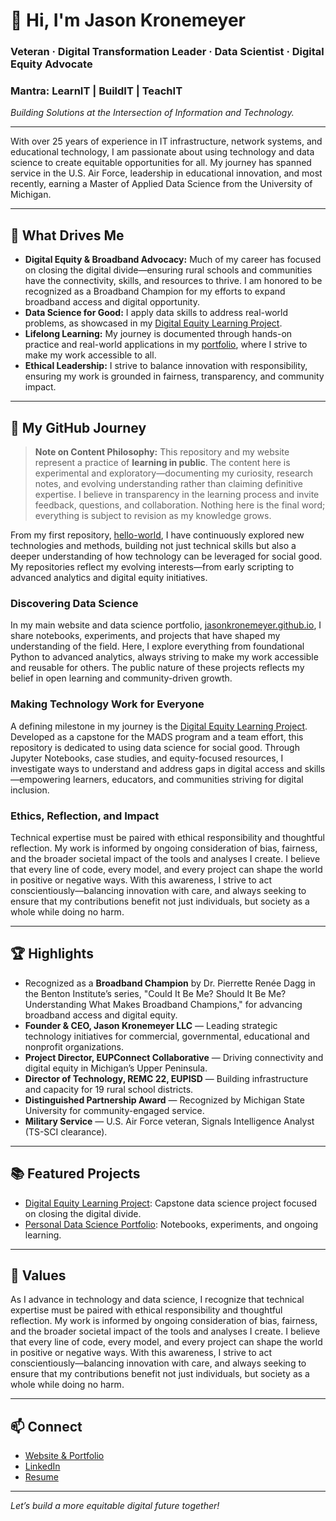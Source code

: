 # 👋 Hi, I'm Jason Kronemeyer

### **Veteran · Digital Transformation Leader · Data Scientist · Digital Equity Advocate**

### Mantra: **LearnIT | BuildIT | TeachIT**

_Building Solutions at the Intersection of Information and Technology._

---

With over 25 years of experience in IT infrastructure, network systems, and educational technology, I am passionate about using technology and data science to create equitable opportunities for all. My journey has spanned service in the U.S. Air Force, leadership in educational innovation, and most recently, earning a Master of Applied Data Science from the University of Michigan.

---

## 🚀 What Drives Me

- **Digital Equity & Broadband Advocacy:** Much of my career has focused on closing the digital divide—ensuring rural schools and communities have the connectivity, skills, and resources to thrive. I am honored to be recognized as a Broadband Champion for my efforts to expand broadband access and digital opportunity.
- **Data Science for Good:** I apply data skills to address real-world problems, as showcased in my [Digital Equity Learning Project](https://github.com/jasonkronemeyer/DigitalEquityLearning.github.io).
- **Lifelong Learning:** My journey is documented through hands-on practice and real-world applications in my [portfolio](https://github.com/jasonkronemeyer/jasonkronemeyer.github.io), where I strive to make my work accessible to all.
- **Ethical Leadership:** I strive to balance innovation with responsibility, ensuring my work is grounded in fairness, transparency, and community impact.

---

## 📘 My GitHub Journey

> **Note on Content Philosophy:** This repository and my website represent a practice of **learning in public**. The content here is experimental and exploratory—documenting my curiosity, research notes, and evolving understanding rather than claiming definitive expertise. I believe in transparency in the learning process and invite feedback, questions, and collaboration. Nothing here is the final word; everything is subject to revision as my knowledge grows.

From my first repository, [hello-world](https://github.com/jasonkronemeyer/hello-world), I have continuously explored new technologies and methods, building not just technical skills but also a deeper understanding of how technology can be leveraged for social good. My repositories reflect my evolving interests—from early scripting to advanced analytics and digital equity initiatives.

### Discovering Data Science

In my main website and data science portfolio, [jasonkronemeyer.github.io](https://github.com/jasonkronemeyer/jasonkronemeyer.github.io), I share notebooks, experiments, and projects that have shaped my understanding of the field. Here, I explore everything from foundational Python to advanced analytics, always striving to make my work accessible and reusable for others. The public nature of these projects reflects my belief in open learning and community-driven growth.

### Making Technology Work for Everyone

A defining milestone in my journey is the [Digital Equity Learning Project](https://github.com/jasonkronemeyer/DigitalEquityLearning.github.io). Developed as a capstone for the MADS program and a team effort, this repository is dedicated to using data science for social good. Through Jupyter Notebooks, case studies, and equity-focused resources, I investigate ways to understand and address gaps in digital access and skills—empowering learners, educators, and communities striving for digital inclusion.

### Ethics, Reflection, and Impact

Technical expertise must be paired with ethical responsibility and thoughtful reflection. My work is informed by ongoing consideration of bias, fairness, and the broader societal impact of the tools and analyses I create. I believe that every line of code, every model, and every project can shape the world in positive or negative ways. With this awareness, I strive to act conscientiously—balancing innovation with care, and always seeking to ensure that my contributions benefit not just individuals, but society as a whole while doing no harm.

---

## 🏆 Highlights

- Recognized as a **Broadband Champion** by Dr. Pierrette Renée Dagg in the Benton Institute’s series, "Could It Be Me? Should It Be Me? Understanding What Makes Broadband Champions," for advancing broadband access and digital equity.
- **Founder & CEO, Jason Kronemeyer LLC** — Leading strategic technology initiatives for commercial, governmental, educational and nonprofit organizations.
- **Project Director, EUPConnect Collaborative** — Driving connectivity and digital equity in Michigan’s Upper Peninsula.
- **Director of Technology, REMC 22, EUPISD** — Building infrastructure and capacity for 19 rural school districts.
- **Distinguished Partnership Award** — Recognized by Michigan State University for community-engaged service.
- **Military Service** — U.S. Air Force veteran, Signals Intelligence Analyst (TS-SCI clearance).

---

## 📚 Featured Projects

- [Digital Equity Learning Project](https://github.com/jasonkronemeyer/DigitalEquityLearning.github.io): Capstone data science project focused on closing the digital divide.
- [Personal Data Science Portfolio](https://github.com/jasonkronemeyer/jasonkronemeyer.github.io): Notebooks, experiments, and ongoing learning.

---

## 🌱 Values

As I advance in technology and data science, I recognize that technical expertise must be paired with ethical responsibility and thoughtful reflection. My work is informed by ongoing consideration of bias, fairness, and the broader societal impact of the tools and analyses I create. I believe that every line of code, every model, and every project can shape the world in positive or negative ways. With this awareness, I strive to act conscientiously—balancing innovation with care, and always seeking to ensure that my contributions benefit not just individuals, but society as a whole while doing no harm.

---

## 📫 Connect

- [Website & Portfolio](https://www.jasonkronemeyer.com/)
- [LinkedIn](https://www.linkedin.com/in/jasonkronemeyer/)
- [Resume](https://github.com/jasonkronemeyer/jasonkronemeyer.github.io/blob/main/index.html)

---

*Let’s build a more equitable digital future together!*

